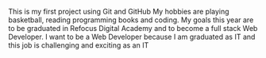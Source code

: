 This is my first project using Git and GitHub
My hobbies  are playing basketball, reading programming books and coding. 
My goals this  year  are to be graduated  in Refocus Digital Academy  and to become a full stack Web Developer. 
I want to be a Web Developer because I am graduated as IT and this job is challenging and exciting as an IT
